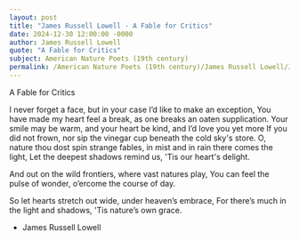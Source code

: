 ```yaml
---
layout: post
title: "James Russell Lowell - A Fable for Critics"
date: 2024-12-30 12:00:00 -0000
author: James Russell Lowell
quote: "A Fable for Critics"
subject: American Nature Poets (19th century)
permalink: /American Nature Poets (19th century)/James Russell Lowell/James Russell Lowell - A Fable for Critics
---
```


A Fable for Critics

I never forget a face, but in your case I’d like to
    make an exception,
You have made my heart feel a break, as one breaks
    an oaten supplication.
Your smile may be warm, and your heart be kind,
    and I’d love you yet more
If you did not frown, nor sip the vinegar cup
    beneath the cold sky's store.
O, nature thou dost spin strange fables, in mist and
    in rain there comes the light,
Let the deepest shadows remind us,
    'Tis our heart's delight.

And out on the wild frontiers,
    where vast natures play,
You can feel the pulse of wonder,
    o’ercome the course of day.

So let hearts stretch out wide,
    under heaven’s embrace,
For there’s much in the light and shadows,
    'Tis nature’s own grace.

- James Russell Lowell

